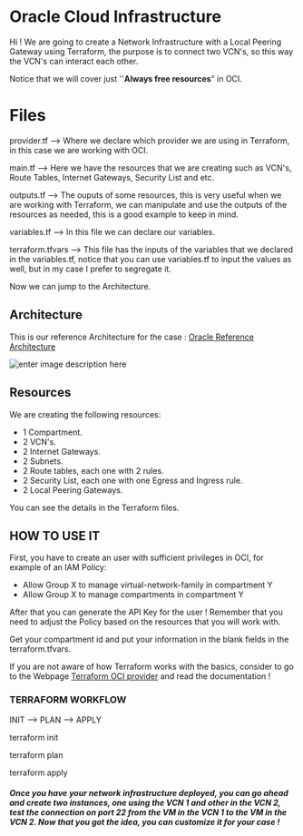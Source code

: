 # Oracle Cloud Infrastructure

Hi ! We are going to create a Network Infrastructure with a Local Peering Gateway using Terraform, the purpose is to connect two VCN's, so this way the VCN's can interact each other.

Notice that we will cover just ''**Always free resources**" in OCI.


# Files

provider.tf --> Where we declare which provider we are using in Terraform, in this case we are working with OCI.

main.tf --> Here we have the resources that we are creating such as VCN's, Route Tables, Internet Gateways, Security List and etc.

outputs.tf --> The ouputs of some resources, this is very useful when we are working with Terraform, we can manipulate and use the outputs of the resources as needed, this is a good example to keep in mind.

variables.tf --> In this file we can declare our variables.

terraform.tfvars --> This file has the inputs of the variables that we declared in the variables.tf, notice that you can use variables.tf to input the values as well, but in my case I prefer to segregate it.

Now we can jump to the Architecture.


## Architecture

This is our reference Architecture for the case : [Oracle Reference Architecture](https://docs.oracle.com/en-us/iaas/Content/Network/Tasks/localVCNpeering.htm)

![enter image description here](https://docs.oracle.com/en-us/iaas/Content/Resources/Images/network_local_peering_basic.png)

## Resources

We are creating the following resources:

- 1 Compartment.
- 2 VCN's.
- 2 Internet Gateways.
- 2 Subnets.
- 2 Route tables, each one with 2 rules.
- 2 Security List, each one with one Egress and Ingress rule.
- 2 Local Peering Gateways.

You can see the details in the Terraform files.

## HOW TO USE IT

First, you have to create an user with sufficient privileges in OCI, for example of an IAM Policy: 

- Allow Group X to manage virtual-network-family in compartment Y
- Allow Group X to manage compartments in compartment Y

After that you can generate the API Key for the user ! Remember that you need to adjust the Policy based on the resources that you will work with.

Get your compartment id and put your information in the blank fields in the terraform.tfvars.

If you are not aware of how Terraform works with the basics, consider to go to the Webpage [Terraform OCI provider](https://registry.terraform.io/providers/oracle/oci/latest/docs) and read the documentation !

### TERRAFORM WORKFLOW

INIT --> PLAN --> APPLY

terraform init

terraform plan

terraform apply

##### Once you have your network infrastructure deployed, you can go ahead and create two instances, one using the VCN 1 and other in the VCN 2, test the connection on port 22 from the VM in the VCN 1 to the VM in the VCN 2. Now that you got the idea, you can customize it for your case !
